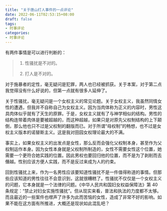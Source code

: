 ```yaml
---
title: "关于唐山打人事件的一点评论"
date: 2022-06-11T02:53:15+08:00
draft: false
tags:
- 时事评论
categories:
- 时事评论
---
```


有两件事情是可以进行判断的：

> 1. 性骚扰是不对的。
>
> 2. 打人是不对的。
>

对于施暴者的定性，毫无疑问是犯罪，两人也已经被抓获。关于本案，对于第二点我觉得没有什么好说的，但第一点就有很多人延伸了。

关于性骚扰，毫无疑问是一个女权主义的常见论题。关于女权主义，我虽然同情女性的遭遇，但我并不自称自己为女权主义。因为当肉体称为正义的内容时，男性这具肉体似乎就有了天生的原罪。于是，女权主义就有了与神学相似的结构。男性的结构连带着肉体是要被超越的，而这种超越，如果只是对原先父权制结构的上下颠倒，那么他也只不过是父权制的翻版而已。对于所谓“母权制”的畅想，也不过是女权主义版本的诺替斯主义。这是我对田园女权理论最大的不满。

事实上，如果女权主义的出发点是女性，那么反而会强化父权制本身，甚至作为父权制运作本身。因为女性本身就是父权制所制造的，女性不需要女性这个位置，她需要一个更符合她实践的位置。因此男权也要回归他的位置，而不是为了剥削而去僭越。性别应该方便人实践，而不是反过来成为人的约束。

回到性骚扰上来，作为一名男性应该要知道性骚扰不是一件值得称道的事情。但那些应该知道的男性往往不会意识到，这就很糟糕了。性骚扰不仅仅是一个女权主义的问题，它本身就是一个法律的问题。《中华人民共和国妇女权益保障法》第 40 条规定：“禁止对妇女实施性骚扰”。但从现实来看，普法和执法的力度都不太够。而且最近的一些案件也噤声了许多为此而苦恼的女性，造成了非常不好的影响。如果不能在这方面有所推进，大概还是现状如此混乱吧？
